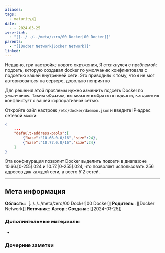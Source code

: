 ```yaml
---
aliases: 
tags:
  - maturity/🌱
date:
  - - 2024-03-25
zero-link:
  - "[[../../../meta/zero/00 Docker|00 Docker]]"
parents:
  - "[[Docker Network|Docker Network]]"
linked:
---
```

Недавно, при настройке нового окружения, Я столкнулся с проблемой: подсеть, которую создавал docker по умолчанию конфликтовала с подсетью нашей внутренней сети. Это приводило к тому, что я не мог авторизоваться на сервере, довольно неприятно.

Для решения этой проблемы нужно изменить подсеть Docker по умолчанию. Таким образом, вы можете выбрать те подсети, которые не конфликтует с вашей корпоративной сетью.

Откройте файл настроек `/etc/docker/daemon.json` и введите IP-адрес сетевой маски:

```json
{
    ...
    "default-address-pools":[
        {"base":"10.66.0.0/16","size":24},
        {"base":"10.77.0.0/16","size":24}
    ]
}
```

Эта конфигурация позволит Docker выделить подсети в диапазоне 10.66.\[0-255\].024 и 10.77.\[0-255\].024, что позволяет использовать 256 адресов для каждой сети, а всего 512 сетей.

***
## Мета информация
**Область**:: [[../../../meta/zero/00 Docker|00 Docker]]
**Родитель**:: [[Docker Network]]
**Источник**:: 
**Автор**:: 
**Создана**:: [[2024-03-25]]
### Дополнительные материалы
- 
### Дочерние заметки
<!-- QueryToSerialize: LIST FROM [[]] WHERE contains(Родитель, this.file.link) or contains(parents, this.file.link) -->
